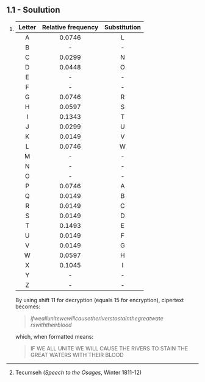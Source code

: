 ## 1.1 - Soulution

1.  | Letter | Relative frequency | Substitution |
    | :----: | :----------------: | :----------: |
    |   A    |       0.0746       |      L       |
    |   B    |         -          |      -       |
    |   C    |       0.0299       |      N       |
    |   D    |       0.0448       |      O       |
    |   E    |         -          |      -       |
    |   F    |         -          |      -       |
    |   G    |       0.0746       |      R       |
    |   H    |       0.0597       |      S       |
    |   I    |       0.1343       |      T       |
    |   J    |       0.0299       |      U       |
    |   K    |       0.0149       |      V       |
    |   L    |       0.0746       |      W       |
    |   M    |         -          |      -       |
    |   N    |         -          |      -       |
    |   O    |         -          |      -       |
    |   P    |       0.0746       |      A       |
    |   Q    |       0.0149       |      B       |
    |   R    |       0.0149       |      C       |
    |   S    |       0.0149       |      D       |
    |   T    |       0.1493       |      E       |
    |   U    |       0.0149       |      F       |
    |   V    |       0.0149       |      G       |
    |   W    |       0.0597       |      H       |
    |   X    |       0.1045       |      I       |
    |   Y    |         -          |      -       |
    |   Z    |         -          |      -       |

    By using shift 11 for decryption (equals 15 for encryption), cipertext becomes:

    > _ifweallunitewewillcausetheriverstostainthegreatwate rswiththeirblood_

    which, when formatted means:

    > IF WE ALL UNITE WE WILL CAUSE THE RIVERS TO STAIN THE GREAT WATERS WITH THEIR BLOOD

---

2.  Tecumseh (_Speech to the Osages_, Winter 1811-12)
